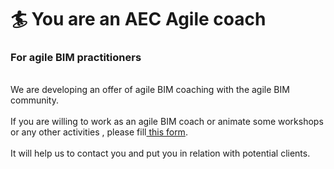 # 🏄 You are an AEC Agile coach

### For agile BIM practitioners&#x20;

\
We are developing an offer of agile BIM coaching with the agile BIM community.\
&#x20;\
If you are willing to work as an agile BIM coach or animate some workshops or any other activities , please fill[ this form](https://airtable.com/shrbhMGRK4zRIAQ7Y). \
\
It will help us to contact you and put you in relation with potential clients.&#x20;
